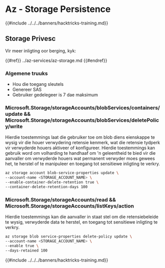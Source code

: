# Az - Storage Persistence

{{#include ../../../banners/hacktricks-training.md}}

## Storage Privesc

Vir meer inligting oor berging, kyk:

{{#ref}}
../az-services/az-storage.md
{{#endref}}

### Algemene truuks

- Hou die toegang sleutels
- Genereer SAS
- Gebruiker gedelegeer is 7 dae maksimum

### Microsoft.Storage/storageAccounts/blobServices/containers/update && Microsoft.Storage/storageAccounts/blobServices/deletePolicy/write

Hierdie toestemmings laat die gebruiker toe om blob diens eienskappe te wysig vir die houer verwydering retensie kenmerk, wat die retensie tydperk vir verwyderde houers aktiveer of konfigureer. Hierdie toestemmings kan gebruik word om volharding te handhaaf om 'n geleentheid te bied vir die aanvaller om verwyderde houers wat permanent verwyder moes gewees het, te herstel of te manipuleer en toegang tot sensitiewe inligting te verkry.
```bash
az storage account blob-service-properties update \
--account-name <STORAGE_ACCOUNT_NAME> \
--enable-container-delete-retention true \
--container-delete-retention-days 100
```
### Microsoft.Storage/storageAccounts/read && Microsoft.Storage/storageAccounts/listKeys/action

Hierdie toestemmings kan die aanvaller in staat stel om die retensiebeleide te wysig, verwyderde data te herstel, en toegang tot sensitiewe inligting te verkry.
```bash
az storage blob service-properties delete-policy update \
--account-name <STORAGE_ACCOUNT_NAME> \
--enable true \
--days-retained 100
```
{{#include ../../../banners/hacktricks-training.md}}
